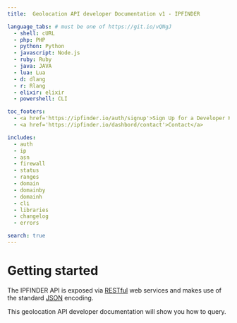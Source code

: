 ```yaml
---
title:  Geolocation API developer Documentation v1 - IPFINDER

language_tabs: # must be one of https://git.io/vQNgJ
  - shell: cURL
  - php: PHP
  - python: Python
  - javascript: Node.js
  - ruby: Ruby
  - java: JAVA
  - lua: Lua
  - d: dlang
  - r: Rlang
  - elixir: elixir
  - powershell: CLI

toc_footers:
  - <a href='https://ipfinder.io/auth/signup'>Sign Up for a Developer Key</a>
  - <a href='https://ipfinder.io/dashbord/contact'>Contact</a>

includes:
  - auth
  - ip
  - asn
  - firewall
  - status
  - ranges
  - domain
  - domainby
  - domainh
  - cli
  - libraries
  - changelog
  - errors

search: true
---
```


# Getting started

The IPFINDER API is exposed via [RESTful](http://en.wikipedia.org/wiki/Representational_state_transfer) web services and makes use of the standard [JSON](https://en.wikipedia.org/wiki/JSON) encoding.

This geolocation API developer documentation will show you how to query.
